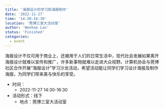 ```yaml
---
title: '海报设计的学习和海报制作'
date: '2022-11-27'
time: '14:30-16:30'
location: '莞博三室大活动室'
author: 'Wenhao Lan'
status: 'Finished'
categories:
  - event
---
```


海报设计不仅可用于商业上，还被用于人们的日常生活中，现代社会发展如果离开海报设计就难以宣传和推广，许多新事物就难以走进大众视野。计算机协会与莞博社区合作开展“海报设计”学习沙龙活动，希望活动能让同学们学习设计海报及制作海报，为同学们带来美与快乐的享受。

- 时间：
  - 2022-11-27 14:30-16:30
- 活动形式：线下
  - 地点：莞博三室大活动室
